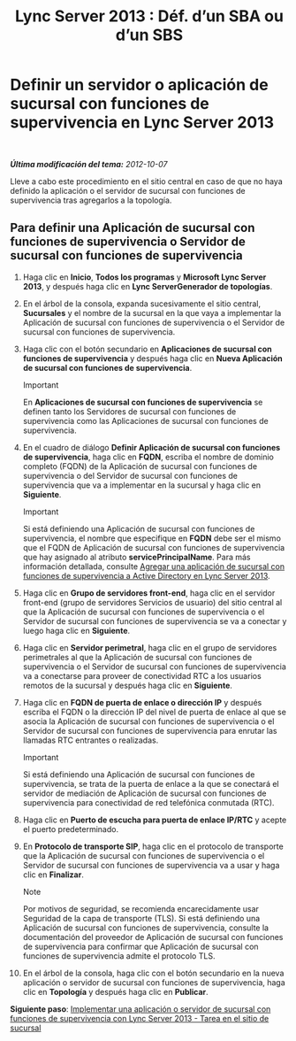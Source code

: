﻿---
title: "Lync Server 2013 : Déf. d’un SBA ou d’un SBS"
TOCTitle: Definir un servidor o aplicación de sucursal con funciones de supervivencia
ms:assetid: 1f49cfbe-30b3-4600-af15-47cb2f58d18a
ms:mtpsurl: https://technet.microsoft.com/es-es/library/Gg398280(v=OCS.15)
ms:contentKeyID: 48274650
ms.date: 01/07/2017
mtps_version: v=OCS.15
ms.translationtype: HT
---

# Definir un servidor o aplicación de sucursal con funciones de supervivencia en Lync Server 2013

 

_**Última modificación del tema:** 2012-10-07_

Lleve a cabo este procedimiento en el sitio central en caso de que no haya definido la aplicación o el servidor de sucursal con funciones de supervivencia tras agregarlos a la topología.

## Para definir una Aplicación de sucursal con funciones de supervivencia o Servidor de sucursal con funciones de supervivencia

1.  Haga clic en **Inicio**, **Todos los programas** y **Microsoft Lync Server 2013**, y después haga clic en **Lync ServerGenerador de topologías**.

2.  En el árbol de la consola, expanda sucesivamente el sitio central, **Sucursales** y el nombre de la sucursal en la que vaya a implementar la Aplicación de sucursal con funciones de supervivencia o el Servidor de sucursal con funciones de supervivencia.

3.  Haga clic con el botón secundario en **Aplicaciones de sucursal con funciones de supervivencia** y después haga clic en **Nueva Aplicación de sucursal con funciones de supervivencia**.
    
    > [!IMPORTANT]  
    > En <strong>Aplicaciones de sucursal con funciones de supervivencia</strong> se definen tanto los Servidores de sucursal con funciones de supervivencia como las Aplicaciones de sucursal con funciones de supervivencia.
    


4.  En el cuadro de diálogo **Definir Aplicación de sucursal con funciones de supervivencia**, haga clic en **FQDN**, escriba el nombre de dominio completo (FQDN) de la Aplicación de sucursal con funciones de supervivencia o del Servidor de sucursal con funciones de supervivencia que va a implementar en la sucursal y haga clic en **Siguiente**.
    
    > [!IMPORTANT]  
    > Si está definiendo una Aplicación de sucursal con funciones de supervivencia, el nombre que especifique en <strong>FQDN</strong> debe ser el mismo que el FQDN de Aplicación de sucursal con funciones de supervivencia que hay asignado al atributo <strong>servicePrincipalName</strong>. Para más información detallada, consulte <a href="lync-server-2013-add-a-survivable-branch-appliance-to-active-directory.md">Agregar una aplicación de sucursal con funciones de supervivencia a Active Directory en Lync Server 2013</a>.
    


5.  Haga clic en **Grupo de servidores front-end**, haga clic en el servidor front-end (grupo de servidores Servicios de usuario) del sitio central al que la Aplicación de sucursal con funciones de supervivencia o el Servidor de sucursal con funciones de supervivencia se va a conectar y luego haga clic en **Siguiente**.

6.  Haga clic en **Servidor perimetral**, haga clic en el grupo de servidores perimetrales al que la Aplicación de sucursal con funciones de supervivencia o el Servidor de sucursal con funciones de supervivencia va a conectarse para proveer de conectividad RTC a los usuarios remotos de la sucursal y después haga clic en **Siguiente**.

7.  Haga clic en **FQDN de puerta de enlace o dirección IP** y después escriba el FQDN o la dirección IP del nivel de puerta de enlace al que se asocia la Aplicación de sucursal con funciones de supervivencia o el Servidor de sucursal con funciones de supervivencia para enrutar las llamadas RTC entrantes o realizadas.
    
    > [!IMPORTANT]  
    > Si está definiendo una Aplicación de sucursal con funciones de supervivencia, se trata de la puerta de enlace a la que se conectará el servidor de mediación de Aplicación de sucursal con funciones de supervivencia para conectividad de red telefónica conmutada (RTC).
    


8.  Haga clic en **Puerto de escucha para puerta de enlace IP/RTC** y acepte el puerto predeterminado.

9.  En **Protocolo de transporte SIP**, haga clic en el protocolo de transporte que la Aplicación de sucursal con funciones de supervivencia o el Servidor de sucursal con funciones de supervivencia va a usar y haga clic en **Finalizar**.
    

    > [!NOTE]
    > Por motivos de seguridad, se recomienda encarecidamente usar Seguridad de la capa de transporte (TLS). Si está definiendo una Aplicación de sucursal con funciones de supervivencia, consulte la documentación del proveedor de Aplicación de sucursal con funciones de supervivencia para confirmar que Aplicación de sucursal con funciones de supervivencia admite el protocolo TLS.



10. En el árbol de la consola, haga clic con el botón secundario en la nueva aplicación o servidor de sucursal con funciones de supervivencia, haga clic en **Topología** y después haga clic en **Publicar**.

**Siguiente paso**: [Implementar una aplicación o servidor de sucursal con funciones de supervivencia con Lync Server 2013 - Tarea en el sitio de sucursal](lync-server-2013-deploy-a-survivable-branch-appliance-or-server-branch-site-task.md)

